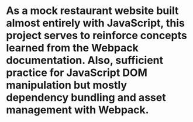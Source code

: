 # As a mock restaurant website built almost entirely with JavaScript, this project serves to reinforce concepts learned from the Webpack documentation. Also, sufficient practice for JavaScript DOM manipulation but mostly dependency bundling and asset management with Webpack. 